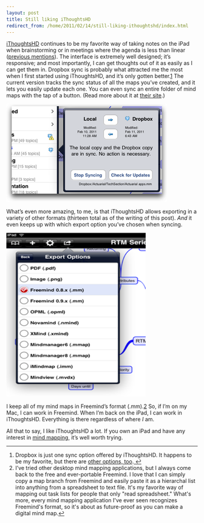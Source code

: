 ```yaml
---
layout: post
title: Still liking iThoughtsHD
redirect_from: /home/2011/02/14/still-liking-ithoughtshd/index.html
---
```

<p><a href="http://itunes.apple.com/us/app/ithoughtshd-mindmapping/id369020033?mt=8">iThoughtsHD</a> continues to be my favorite way of taking notes on the iPad when brainstorming or in meetings where the agenda is less than linear (<a href="http://www.practicallyefficient.com/tag/iThoughtsHD">previous mentions</a>).  The interface is extremely well designed; it’s responsive; and most importantly, I can get thoughts out of it as easily as I can get them in.
Dropbox sync is probably what attracted me the most when I first started using iThoughtsHD, and it’s only gotten better.<a id="fnref:f2" class="footnote" title="see footnote" href="#fn:f2">1</a> The current version tracks the sync status of all the maps you’ve created, and it lets you easily update each one. You can even sync an entire folder of mind maps with the tap of a button. (Read more about it at <a href="http://www.ipadmindmap.com/iPadMindmap/TransferCloud.html">their site</a>.)</p>
<p><a href="/img/iThoughtsHD-sync-pe.png"><img class="aligncenter size-full wp-image-3403" title="iThoughtsHD-sync-pe" src="/img/iThoughtsHD-sync-pe.png" alt="" width="423" height="257" /></a></p>
<p>What’s even more amazing, to me, is that iThoughtsHD  allows exporting in a variety of other formats (thirteen total as of the writing of this post). <em>And</em> it even keeps up with which export option you’ve chosen when syncing.</p>
<p><a href="/img/iThoughtsHD-export-pe.png"><img class="aligncenter size-full wp-image-3404" title="iThoughtsHD-export-pe" src="/img/iThoughtsHD-export-pe.png" alt="" width="367" height="430" /></a></p>
<p>I keep all of my mind maps in Freemind’s format (.mm).<a id="fnref:f1" class="footnote" title="see footnote" href="#fn:f1">2</a> So, if I’m on my Mac, I can work in Freemind. When I’m back on the iPad, I can work in iThoughtsHD. Everything is there regardless of where <em>I</em> am.</p>
<p>All that to say, I like iThoughtsHD a lot. If you own an iPad and have any interest in <a href="http://en.wikipedia.org/wiki/Mind_map">mind mapping</a>, it’s well worth trying.</p>
<div class="footnotes">
<hr />
<ol>
<li id="fn:f2">Dropbox is just one sync option offered by iThoughtsHD. It happens to be my favorite, but there are <a href="http://www.ipadmindmap.com/iPadMindmap/Transfer.html">other options, too</a>.<a class="reversefootnote" title="return to article" href="#fnref:f2"> ↩</a></li>
<li id="fn:f1">I’ve tried other desktop mind mapping applications, but I always come back to the free and ever-portable Freemind. I love that I can simply copy a map branch from Freemind and easily paste it as a hierarchal list into anything from a spreadsheet to text file. It's my favorite way of mapping out task lists for people that only "read spreadsheet." What's more, every mind mapping application I've ever seen recognizes Freemind's format, so it's about as future-proof as you can make a digital mind map.<a class="reversefootnote" title="return to article" href="#fnref:f1">↩</a></li>
</ol>
</div>
